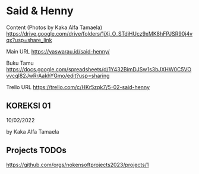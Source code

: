 # Said & Henny

Content (Photos by Kaka Alfa Tamaela)
https://drive.google.com/drive/folders/1jXj_O_STdiHUcz9xMK8hFPJSR90j4vqx?usp=share_link

Main URL
https://yaswarau.id/said-henny/ 

Buku Tamu
https://docs.google.com/spreadsheets/d/1Y432BimDJSw1s3bJXHW0C5VOvvcqI82JwRrAakhYGmo/edit?usp=sharing

Trello URL
https://trello.com/c/HKr5zpk7/5-02-said-henny

## KOREKSI 01
10/02/2022

by Kaka Alfa Tamaela


## Projects TODOs

https://github.com/orgs/nokensoftprojects2023/projects/1
